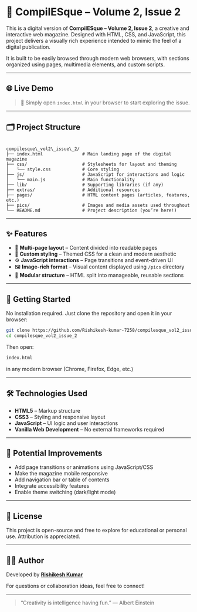 # 📰 CompilESque – Volume 2, Issue 2

This is a digital version of **CompilESque – Volume 2, Issue 2**, a creative and interactive web magazine. Designed with HTML, CSS, and JavaScript, this project delivers a visually rich experience intended to mimic the feel of a digital publication.

It is built to be easily browsed through modern web browsers, with sections organized using pages, multimedia elements, and custom scripts.

---

## 🌐 Live Demo

> 📁 Simply open `index.html` in your browser to start exploring the issue.

---

## 🗂️ Project Structure

```

compilesque\_vol2\_issue\_2/
├── index.html               # Main landing page of the digital magazine
├── css/                     # Stylesheets for layout and theming
│   └── style.css            # Core styling
├── js/                      # JavaScript for interactions and logic
│   └── main.js              # Main functionality
├── lib/                     # Supporting libraries (if any)
├── extras/                  # Additional resources
├── pages/                   # HTML content pages (articles, features, etc.)
├── pics/                    # Images and media assets used throughout
└── README.md                # Project description (you’re here!)

````

---

## ✨ Features

- 📖 **Multi-page layout** – Content divided into readable pages
- 🎨 **Custom styling** – Themed CSS for a clean and modern aesthetic
- ⚙️ **JavaScript interactions** – Page transitions and event-driven UI
- 🖼️ **Image-rich format** – Visual content displayed using `/pics` directory
- 🧩 **Modular structure** – HTML split into manageable, reusable sections

---

## 🚀 Getting Started

No installation required. Just clone the repository and open it in your browser:

```bash
git clone https://github.com/Rishikesh-kumar-7258/compilesque_vol2_issue_2.git
cd compilesque_vol2_issue_2
````

Then open:

```bash
index.html
```

in any modern browser (Chrome, Firefox, Edge, etc.)

---

## 🛠️ Technologies Used

* **HTML5** – Markup structure
* **CSS3** – Styling and responsive layout
* **JavaScript** – UI logic and user interactions
* **Vanilla Web Development** – No external frameworks required

---

## 📌 Potential Improvements

* Add page transitions or animations using JavaScript/CSS
* Make the magazine mobile responsive
* Add navigation bar or table of contents
* Integrate accessibility features
* Enable theme switching (dark/light mode)

---

## 📄 License

This project is open-source and free to explore for educational or personal use. Attribution is appreciated.

---

## 👨‍💻 Author

Developed by [**Rishikesh Kumar**](https://github.com/Rishikesh-kumar-7258)

For questions or collaboration ideas, feel free to connect!

---

> “Creativity is intelligence having fun.” — Albert Einstein
